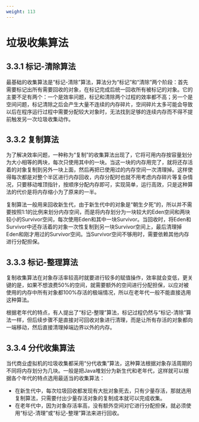 ```yaml
---
weight: 113
---
```


# 垃圾收集算法

## 3.3.1 标记-清除算法

最基础的收集算法是“标记-清除”算法，算法分为“标记”和“清除”两个阶段：首先需要标记出所有需要回收的对象，在标记完成后统一回收所有被标记的对象。它的主要不足有两个：一个是效率问题，标记和清除两个过程的效率都不高；另一个是空间问题，标记清除之后会产生大量不连续的内存碎片，空间碎片太多可能会导致以后在程序运行过程中需要分配较大对象时，无法找到足够的连续内存而不得不提前触发另一次垃圾收集动作。

## 3.3.2 复制算法

为了解决效率问题，一种称为“复制”的收集算法出现了，它将可用内存按容量划分为大小相等的两块，每次只使用其中的一块。当这一块的内存用完了，就将还存活着的对象复制到另外一块上面，然后再把已使用过的内存空间一次清理掉。这样使得每次都是对整个半区进行内存回收，内存分配时也就不用考虑内存碎片等复杂情况，只要移动堆顶指针，按顺序分配内存即可，实现简单，运行高效，只是这种算法的代价是将内存缩小为了原来的一半。

复制算法一般用来回收新生代，由于新生代中的对象是“朝生夕死”的，所以并不需要按照1:1的比例来划分内存空间，而是将内存划分为一块较大的Eden空间和两块较小的Survivor空间，每次使用Eden和其中一块Survivor。当回收时，将Eden和Survivor中还存活着的对象一次性复制到另一块Survivor空间上，最后清理掉Eden和刚才用过的Survivor空间。当Survivor空间不够用时，需要依赖其他内存进行分配担保。

## 3.3.3 标记-整理算法

复制收集算法在对象存活率较高时就要进行较多的赋值操作，效率就会变低，更关键的是，如果不想浪费50%的空间，就需要额外的空间进行分配担保，以应对被使用的内存中所有对象都100%存活的极端情况，所以在老年代一般不能直接选用这种算法。

根据老年代的特点，有人提出了“标记-整理”算法，标记过程仍然与“标记-清除”算法一样，但后续步骤不是直接对可回收对象进行清理，而是让所有存活的对象都向一端移动，然后直接清理掉端边界以外的内存。

## 3.3.4 分代收集算法

当代商业虚拟机的垃圾收集都采用“分代收集”算法，这种算法根据对象存活周期的不同将内存划分为几块。一般是把Java堆划分为新生代和老年代，这样就可以根据各个年代的特点选用最适当的收集算法：

- 在新生代中，每次垃圾回收都发现有大批对象死去，只有少量存活，那就选用复制算法，只需要付出少量存活对象的复制成本就可以完成收集。
- 在老年代中，因为对象存活率高，没有额外空间对它进行分配担保，就必须使用“标记-清理”或“标记-整理”算法来进行回收。

